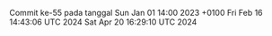 Commit ke-55 pada tanggal Sun Jan 01 14:00 2023 +0100
Fri Feb 16 14:43:06 UTC 2024
Sat Apr 20 16:29:10 UTC 2024
